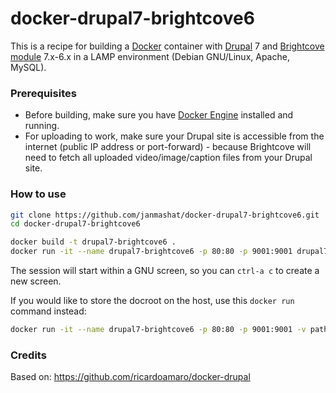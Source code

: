 docker-drupal7-brightcove6
==============

This is a recipe for building a [Docker](https://www.docker.com/) container with [Drupal](https://www.drupal.org/) 7 and [Brightcove module](https://www.drupal.org/project/brightcove) 7.x-6.x in a LAMP environment (Debian GNU/Linux, Apache, MySQL).

### Prerequisites

* Before building, make sure you have [Docker Engine](https://docs.docker.com/engine/installation/) installed and running.
* For uploading to work, make sure your Drupal site is accessible from the internet (public IP address or port-forward) - because Brightcove will need to fetch all uploaded video/image/caption files from your Drupal site.

### How to use

```sh
git clone https://github.com/janmashat/docker-drupal7-brightcove6.git
cd docker-drupal7-brightcove6

docker build -t drupal7-brightcove6 .
docker run -it --name drupal7-brightcove6 -p 80:80 -p 9001:9001 drupal7-brightcove6
```

The session will start within a GNU screen, so you can `ctrl-a c` to create a new screen.

If you would like to store the docroot on the host, use this `docker run` command instead:

```sh
docker run -it --name drupal7-brightcove6 -p 80:80 -p 9001:9001 -v path_on_the_host:/var/www drupal7-brightcove6
```

### Credits

Based on: https://github.com/ricardoamaro/docker-drupal
